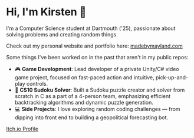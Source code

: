 # Hi, I'm Kirsten 👋

I'm a Computer Science student at Dartmouth ('25), passionate about solving problems and creating random things.

Check out my personal website and portfolio here: [madebymayland.com](https://madebymayland.com/)

Some things I've been worked on in the past that aren't in my public repos:
- 🎮 **Game Development**: Lead developer of a private Unity/C# video game project, focused on fast-paced action and intuitive, pick-up-and-play controls.
- 🧩 **CS10 Sudoku Solver**: Built a Sudoku puzzle creator and solver from scratch in C as a part of a 4-person team, emphasizing efficient backtracking algorithms and dynamic puzzle generation.
- 💻 **Side Projects**: I love exploring random coding challenges — from dipping into front end to building a geopolitical forecasting bot.

[Itch.io Profile](https://kirm-games.itch.io/)
